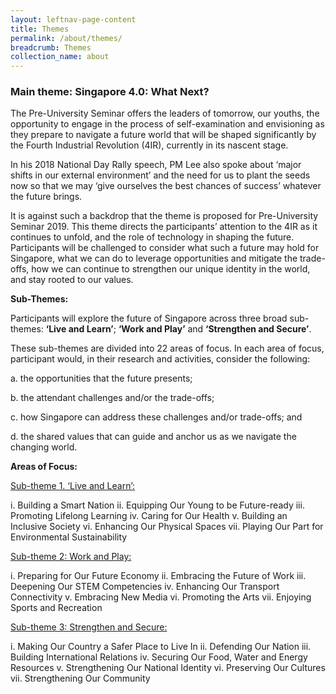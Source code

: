 ```yaml
---
layout: leftnav-page-content
title: Themes
permalink: /about/themes/
breadcrumb: Themes
collection_name: about
---
```


### **Main theme: Singapore 4.0: What Next?**

The Pre-University Seminar offers the leaders of tomorrow, our youths, the opportunity to engage in the process of self-examination and envisioning as they prepare to navigate a future world that will be shaped significantly by the Fourth Industrial Revolution (4IR), currently in its nascent stage. 

In his 2018 National Day Rally speech, PM Lee also spoke about ‘major shifts in our external environment’ and the need for us to plant the seeds now so that we may ‘give ourselves the best chances of success’ whatever the future brings. 

It is against such a backdrop that the theme is proposed for Pre-University Seminar 2019. This theme directs the participants’ attention to the 4IR as it continues to unfold, and the role of technology in shaping the future. Participants will be challenged to consider what such a future may hold for Singapore, what we can do to leverage opportunities and mitigate the trade-offs, how we can continue to strengthen our unique identity in the world, and stay rooted to our values.

<b>Sub-Themes:</b>

Participants will explore the future of Singapore across three broad sub-themes: 
<b>‘Live and Learn’</b>; 
<b>‘Work and Play’</b> and 
<b>‘Strengthen and Secure’</b>. 

These sub-themes are divided into 22 areas of focus. In each area of focus, participant would, in their research and activities, consider the following:

a. the opportunities that the future presents; 

b. the attendant challenges and/or the trade-offs; 

c. how Singapore can address these challenges and/or trade-offs; and 

d. the shared values that can guide and anchor us as we navigate the changing world. 

<b>Areas of Focus:</b>

<u>Sub-theme 1. ‘Live and Learn’:</u>

i. Building a Smart Nation 
ii. Equipping Our Young to be Future-ready 
iii. Promoting Lifelong Learning 
iv. Caring for Our Health 
v. Building an Inclusive Society 
vi. Enhancing Our Physical Spaces 
vii. Playing Our Part for Environmental Sustainability 

<u>Sub-theme 2: Work and Play:</u>

i. Preparing for Our Future Economy 
ii. Embracing the Future of Work 
iii. Deepening Our STEM Competencies 
iv. Enhancing Our Transport Connectivity 
v. Embracing New Media 
vi. Promoting the Arts 
vii. Enjoying Sports and Recreation 

<u>Sub-theme 3: Strengthen and Secure:</u>

i. Making Our Country a Safer Place to Live In 
ii. Defending Our Nation 
iii. Building International Relations 
iv. Securing Our Food, Water and Energy Resources 
v. Strengthening Our National Identity 
vi. Preserving Our Cultures 
vii. Strengthening Our Community 
